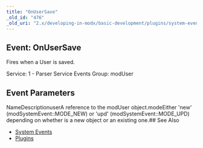 ```yaml
---
title: "OnUserSave"
_old_id: "476"
_old_uri: "2.x/developing-in-modx/basic-development/plugins/system-events/onusersave"
---
```


## Event: OnUserSave

Fires when a User is saved.

Service: 1 - Parser Service Events 
Group: modUser

## Event Parameters

NameDescriptionuserA reference to the modUser object.modeEither 'new' (modSystemEvent::MODE\_NEW) or 'upd' (modSystemEvent::MODE\_UPD) depending on whether is a new object or an existing one.## See Also

- [System Events](developing-in-modx/basic-development/plugins/system-events "System Events")
- [Plugins](developing-in-modx/basic-development/plugins "Plugins")